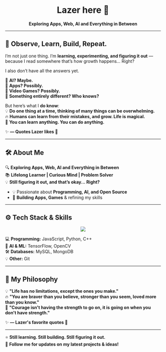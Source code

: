 <h1 align="center">Lazer here 👋</h1>
<p align="center"><strong>Exploring Apps, Web, AI and Everything in Between</strong></p>

---

## **🚀 Observe, Learn, Build, Repeat.**
I’m not just one thing. I’m **learning, experimenting, and figuring it out** — because I read somewhere that’s how growth happens... Right?

I also don’t have all the answers yet.

🔹 **AI? Maybe.**  
🔹 **Apps? Possibly.**  
🔹 **Video Games? Possibly.**  
🔹 **Something entirely different? Who knows?**  

But here’s what I **do know**:  
💡 **Do one thing at a time, thinking of many things can be overwhelming.**  
🔥 **Humans can learn from their mistakes, and grow. Life is magical.**  
🚀 **You can learn anything. You can do anything.**  

✨ **— Quotes Lazer likes 🚀**  

---


## 🛠️ **About Me**  
🔍 **Exploring Apps, Web, AI and Everything in Between**  
📚 **Lifelong Learner | Curious Mind | Problem Solver**  
💡 **Still figuring it out, and that’s okay... Right?**  

- 💡 Passionate about **Programming, AI, and Open Source**  
- 🤖 **Building Apps, Games** & refining my skills  

---

## ⚙️ **Tech Stack & Skills**  
<p align="center">
  <img src="https://skillicons.dev/icons?i=javascript,mongodb,express,react,nodejs,python,tensorflow,cpp,mysql,git&theme=dark" />
</p>

💻 **Programming:** JavaScript, Python, C++  
🔬 **AI & ML:** TensorFlow, OpenCV  
🛠 **Databases:** MySQL, MongoDB  
💡 **Other:** Git  


---

## **🚀 My Philosophy**  

💡 **"Life has no limitations, except the ones you make."**  
🔥 **"You are braver than you believe, stronger than you seem, loved more than you know."**  
🌱 **"Courage isn't having the strength to go on, it is going on when you don't have strength."**  

✨ **— Lazer's favorite quotes 🚀**  

---

⭐ **Still learning. Still building. Still figuring it out.**  
🚀 **Follow me for updates on my latest projects & ideas!**  
